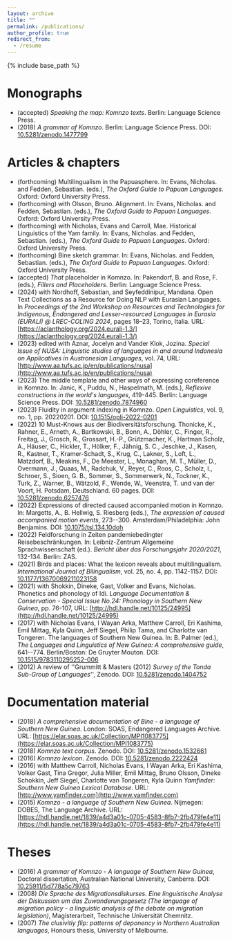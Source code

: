 ```yaml
---
layout: archive
title: ""
permalink: /publications/
author_profile: true
redirect_from:
  - /resume
---
```


{% include base_path %}

Monographs
===

* (accepted) *Speaking the map: Komnzo texts*. Berlin: Language Science Press.
* (2018) *A grammar of Komnzo*. Berlin: Language Science Press. DOI: [10.5281/zenodo.1477799](https://doi.org/10.5281/zenodo.1477799)

Articles & chapters
===

* (forthcoming) Multilingualism in the Papuasphere. In: Evans, Nicholas. and Fedden, Sebastian. (eds.), *The Oxford Guide to Papuan Languages*. Oxford: Oxford University Press.
* (forthcoming) with Olsson, Bruno. Alignment. In: Evans, Nicholas. and Fedden, Sebastian. (eds.), *The Oxford Guide to Papuan Languages*. Oxford: Oxford University Press.
* (forthcoming) with Nicholas, Evans and Carroll, Mae. Historical Linguistics of the Yam family. In: Evans, Nicholas. and Fedden, Sebastian. (eds.), *The Oxford Guide to Papuan Languages*. Oxford: Oxford University Press.
* (forthcoming) Bine sketch grammar. In: Evans, Nicholas. and Fedden, Sebastian. (eds.), *The Oxford Guide to Papuan Languages*. Oxford: Oxford University Press.
* (accepted) *That* placeholder in Komnzo. In: Pakendorf, B. and Rose, F. (eds.), *Fillers and Placeholders*. Berlin: Language Science Press.
* (2024) with Nordhoff, Sebastian, and Seyfeddinipur, Mandana. Open Text Collections as a Resource for Doing NLP with Eurasian Languages. In *Proceedings of the 2nd Workshop on Resources and Technologies for Indigenous, Endangered and Lesser-resourced Languages in Eurasia (EURALI) @ LREC-COLING 2024*, pages 18–23, Torino, Italia. URL: [https://aclanthology.org/2024.eurali-1.3/](https://aclanthology.org/2024.eurali-1.3/)
* (2023) edited with Aznar, Jocelyn and Vander Klok, Jozina. *Special Issue of NUSA: Linguistic studies of languages in and around Indonesia on Applicatives in Austronesian Languages*, vol. 74, URL: [http://www.aa.tufs.ac.jp/en/publications/nusa](http://www.aa.tufs.ac.jp/en/publications/nusa)
* (2023) The middle template and other ways of expressing coreference in Komnzo. In: Janic, K., Puddu, N., Haspelmath, M. (eds.), *Reflexive constructions in the world's languages*, 419-445. Berlin: Language Science Press. DOI: [10.5281/zenodo.7874960](https://doi.org/10.5281/zenodo.7874960)
* (2023) Fluidity in argument indexing in Komnzo. *Open Linguistics*, vol. 9, no. 1, pp. 20220201. DOI: [10.1515/opli-2022-0201](https://doi.org/10.1515/opli-2022-0201)
* (2022) 10 Must-Knows aus der Biodiversitätsforschung. Thonicke, K., Rahner, E., Arneth, A., Bartkowski, B., Bonn, A., Döhler, C., Finger, R., Freitag, J., Grosch, R., Grossart, H.-P., Grützmacher, K., Hartman Scholz, A., Häuser, C., Hickler, T., Hölker, F., Jähnig, S. C., Jeschke, J., Kasen, R., Kastner, T., Kramer-Schadt, S., Krug, C., Lakner, S., Loft, L., Matzdorf, B., Meakins, F., De Meester, L., Monaghan, M. T., Müller, D., Overmann, J., Quaas, M., Radchuk, V., Reyer, C., Roos, C., Scholz, I., Schroer, S., Sioen, G. B., Sommer, S., Sommerwerk, N., Tockner, K., Turk, Z., Warner, B., Wätzold, F., Wende, W., Veenstra, T. und van der Voort, H. Potsdam, Deutschland. 60 pages. DOI: [10.5281/zenodo.6257476](https://zenodo.org/record/6257476)
* (2022) Expressions of directed caused accompanied motion in Komnzo. In: Margetts, A., B. Hellwig, S. Riesberg (eds.), *The expression of caused accompanied motion events*, 273--300. Amsterdam/Philadelphia: John Benjamins. DOI: [10.1075/tsl.134.10doh](https://doi.org/10.1075/tsl.134.10doh)
* (2022) Feldforschung in Zeiten pandemiebedingter Reisebeschränkungen. In: Leibniz-Zentrum Allgemeine Sprachwissenschaft (ed.). *Bericht über das Forschungsjahr 2020/2021*, 132-134. Berlin: ZAS.
* (2021) Birds and places: What the lexicon reveals about multilingualism. *International Journal of Bilingualism*, vol. 25, no. 4, pp. 1142-1157. DOI: [10.1177/13670069211023158](https://doi.org/10.1177/13670069211023158)
* (2021) with Shokkin, Dineke, Gast, Volker and Evans, Nicholas. Phonetics and phonology of Idi. *Language Documentation \& Conservation - Special Issue No.24: Phonology in Southern New Guinea*, pp. 76-107, URL: [http://hdl.handle.net/10125/24995](http://hdl.handle.net/10125/24995)
* (2017) with Nicholas Evans, I Wayan Arka, Matthew Carroll, Eri Kashima, Emil Mittag, Kyla Quinn, Jeff Siegel, Philip Tama, and Charlotte van Tongeren. The languages of Southern New Guinea. In: B. Palmer (ed.), *The Languages and Linguistics of New Guinea: A comprehensive guide*, 641--774. Berlin/Boston: De Gruyter Mouton. DOI: [10.1515/9783110295252-006](https://doi.org/10.1515/9783110295252-006}) 
* (2012) A review of ''Grummitt & Masters (2012) *Survey of the Tonda Sub-Group of Languages*'', Zenodo. DOI: [10.5281/zenodo.1404752](http://doi.org/10.5281/zenodo.1404752)

Documentation material
===

* (2018) *A comprehensive documentation of Bine - a language of Southern New Guinea*. London: SOAS, Endangered Languages Archive. URL: [https://elar.soas.ac.uk/Collection/MPI1083775](https://elar.soas.ac.uk/Collection/MPI1083775)
* (2018) *Komnzo text corpus*. Zenodo. DOI: [10.5281/zenodo.1532661](http://doi.org/10.5281/zenodo.1532661)
* (2016) *Komnzo lexicon*. Zenodo. DOI: [10.5281/zenodo.2222424](http://doi.org/10.5281/zenodo.2222424)
* (2016) with Matthew Carroll, Nicholas Evans, I Wayan Arka, Eri Kashima, Volker Gast, Tina Gregor, Julia Miller, Emil Mittag, Bruno Olsson, Dineke Schokkin, Jeff Siegel, Charlotte van Tongeren, Kyla Quinn *Yamfinder: Southern New Guinea Lexical Database*. URL: [http://www.yamfinder.com](http://www.yamfinder.com)
* (2015) *Komnzo - a language of Southern New Guinea*. Nijmegen: DOBES, The Language Archive. URL: [https://hdl.handle.net/1839/a4d3a01c-0705-4583-8fb7-2fb479fe4e11](https://hdl.handle.net/1839/a4d3a01c-0705-4583-8fb7-2fb479fe4e11)

Theses
===

* (2016) *A grammar of Komnzo - A language of Southern New Guinea*, Doctoral dissertation, Australian National University, Canberra. DOI: [10.25911/5d778a5c79763](https://doi.org/10.25911/5d778a5c79763)
* (2008) *Die Sprache des Migrationsdiskurses. Eine linguistische Analyse der Diskussion um das Zuwanderungsgesetz (The language of migration policy - a linguistic analysis of the debate on migration legislation)*, Magisterarbeit, Technische Universität Chemnitz.
* (2007) *The clusivitiy flip: patterns of deponency in Northern Australian languages*, Honours thesis, University of Melbourne.